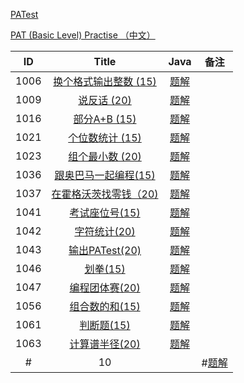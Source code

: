 
[PATest](https://www.patest.cn/contests)

[PAT (Basic Level) Practise （中文）](https://www.patest.cn/contests/pat-b-practise)

|  ID  | Title                               |                Java                | 备注                       |
| :--: | :----------------------------------: | :--------------------------------------: | :-----------------------: |
| 1006 |  [换个格式输出整数 (15)](https://www.patest.cn/contests/pat-b-practise/1006)                      | [题解](https://github.com/ccccqyc/Algorithm/blob/master/PAT/BasicLevel/P1006.java) |                    |
| 1009 |  [说反话 (20)](https://www.patest.cn/contests/pat-b-practise/1009)                      | [题解](https://github.com/ccccqyc/Algorithm/blob/master/PAT/BasicLevel/P1009.java) |                    |
| 1016 |  [部分A+B (15)](https://www.patest.cn/contests/pat-b-practise/1016)                      | [题解](https://github.com/ccccqyc/Algorithm/blob/master/PAT/BasicLevel/P1016.java) |                    |
| 1021 |  [个位数统计 (15)](https://www.patest.cn/contests/pat-b-practise/1021)                      | [题解](https://github.com/ccccqyc/Algorithm/blob/master/PAT/BasicLevel/P1021.java) |                    |
| 1023 |  [组个最小数 (20)](https://www.patest.cn/contests/pat-b-practise/1023)                      | [题解](https://github.com/ccccqyc/Algorithm/blob/master/PAT/BasicLevel/P1023.java) |                    |
| 1036 |  [跟奥巴马一起编程(15)](https://www.patest.cn/contests/pat-b-practise/1036)                      | [题解](https://github.com/ccccqyc/Algorithm/blob/master/PAT/BasicLevel/P1036.java) |                    |
| 1037 |  [在霍格沃茨找零钱（20)](https://www.patest.cn/contests/pat-b-practise/1037)                      | [题解](https://github.com/ccccqyc/Algorithm/blob/master/PAT/BasicLevel/P1037.java) |                    |
| 1041 |  [考试座位号(15)](https://www.patest.cn/contests/pat-b-practise/1041)                      | [题解](https://github.com/ccccqyc/Algorithm/blob/master/PAT/BasicLevel/P1041.java) |                    |
| 1042 |  [字符统计(20)](https://www.patest.cn/contests/pat-b-practise/1042)                      | [题解](https://github.com/ccccqyc/Algorithm/blob/master/PAT/BasicLevel/P1042.java) |                    |
| 1043 |   [输出PATest(20)](https://www.patest.cn/contests/pat-b-practise/1043)                    | [题解](https://github.com/ccccqyc/Algorithm/blob/master/PAT/BasicLevel/P1046.java) |                    |
| 1046 |   [划拳(15)](https://www.patest.cn/contests/pat-b-practise/1046)                       | [题解](https://github.com/ccccqyc/Algorithm/blob/master/PAT/BasicLevel/P1046.java) |                    |
| 1047 |  [编程团体赛(20)](https://www.patest.cn/contests/pat-b-practise/1047)                      | [题解](https://github.com/ccccqyc/Algorithm/blob/master/PAT/BasicLevel/P1047.java) |                    |
| 1056 |  [组合数的和(15)](https://www.patest.cn/contests/pat-b-practise/1056)                      | [题解](https://github.com/ccccqyc/Algorithm/blob/master/PAT/BasicLevel/P1056.java) |                    |
| 1061 |  [判断题(15)](https://www.patest.cn/contests/pat-b-practise/1061)                      | [题解](https://github.com/ccccqyc/Algorithm/blob/master/PAT/BasicLevel/P1061.java) |                    |
| 1063 |  [计算谱半径(20)](https://www.patest.cn/contests/pat-b-practise/1063)                      | [题解](https://github.com/ccccqyc/Algorithm/blob/master/PAT/BasicLevel/P1063.java) |                    |
#| 10 |  [](https://www.patest.cn/contests/pat-b-practise/10)                      | #[题解](https://github.com/ccccqyc/Algorithm/blob/master/PAT/BasicLevel/P10.java) |                    |

